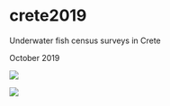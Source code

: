 # crete2019

Underwater fish census surveys in Crete


October 2019

![]("SeriolaDumerili.JPG")


![]("Crete_locations.png")

